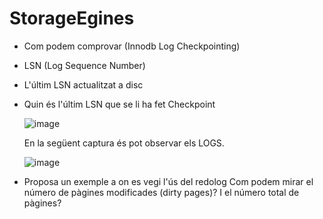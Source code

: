 # StorageEgines


*	Com podem comprovar (Innodb Log Checkpointing)
*	LSN (Log Sequence Number)
*	L'últim LSN actualitzat a disc
*	Quin és l'últim LSN que se li ha fet Checkpoint
	
	![image](https://user-images.githubusercontent.com/80846119/161988422-3ec179cf-912d-4e68-af32-05f75be3e9bb.png)	
	
	En la següent captura és pot observar els LOGS.
	
	![image](https://user-images.githubusercontent.com/80846119/161988561-ab908022-4aa0-4908-bc25-d37916fd1d01.png)

*	Proposa un exemple a on es vegi l'ús del redolog
	Com podem mirar el número de pàgines modificades (dirty pages)? I el número total de pàgines?
	
	
